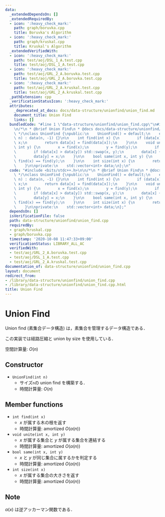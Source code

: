 ```yaml
---
data:
  _extendedDependsOn: []
  _extendedRequiredBy:
  - icon: ':heavy_check_mark:'
    path: graph/boruvka.cpp
    title: Boruvka's Algorithm
  - icon: ':heavy_check_mark:'
    path: graph/kruskal.cpp
    title: Kruskal's Algorithm
  _extendedVerifiedWith:
  - icon: ':heavy_check_mark:'
    path: test/aoj/DSL_1_A.test.cpp
    title: test/aoj/DSL_1_A.test.cpp
  - icon: ':heavy_check_mark:'
    path: test/aoj/GRL_2_A.boruvka.test.cpp
    title: test/aoj/GRL_2_A.boruvka.test.cpp
  - icon: ':heavy_check_mark:'
    path: test/aoj/GRL_2_A.kruskal.test.cpp
    title: test/aoj/GRL_2_A.kruskal.test.cpp
  _pathExtension: cpp
  _verificationStatusIcon: ':heavy_check_mark:'
  attributes:
    _deprecated_at_docs: docs/data-structure/unionfind/union_find.md
    document_title: Union Find
    links: []
  bundledCode: "#line 1 \"data-structure/unionfind/union_find.cpp\"\n#include <bits/stdc++.h>\n\
    \n/*\n * @brief Union Find\n * @docs docs/data-structure/unionfind/union_find.md\n\
    \ */\nclass UnionFind {\npublic:\n    UnionFind() = default;\n    explicit UnionFind(int\
    \ n) : data(n, -1) {}\n\n    int find(int x) {\n        if (data[x] < 0) return\
    \ x;\n        return data[x] = find(data[x]);\n    }\n\n    void unite(int x,\
    \ int y) {\n        x = find(x);\n        y = find(y);\n        if (x == y) return;\n\
    \        if (data[x] > data[y]) std::swap(x, y);\n        data[x] += data[y];\n\
    \        data[y] = x;\n    }\n\n    bool same(int x, int y) {\n        return\
    \ find(x) == find(y);\n    }\n\n    int size(int x) {\n        return -data[find(x)];\n\
    \    }\n\nprivate:\n    std::vector<int> data;\n};\n"
  code: "#include <bits/stdc++.h>\n\n/*\n * @brief Union Find\n * @docs docs/data-structure/unionfind/union_find.md\n\
    \ */\nclass UnionFind {\npublic:\n    UnionFind() = default;\n    explicit UnionFind(int\
    \ n) : data(n, -1) {}\n\n    int find(int x) {\n        if (data[x] < 0) return\
    \ x;\n        return data[x] = find(data[x]);\n    }\n\n    void unite(int x,\
    \ int y) {\n        x = find(x);\n        y = find(y);\n        if (x == y) return;\n\
    \        if (data[x] > data[y]) std::swap(x, y);\n        data[x] += data[y];\n\
    \        data[y] = x;\n    }\n\n    bool same(int x, int y) {\n        return\
    \ find(x) == find(y);\n    }\n\n    int size(int x) {\n        return -data[find(x)];\n\
    \    }\n\nprivate:\n    std::vector<int> data;\n};"
  dependsOn: []
  isVerificationFile: false
  path: data-structure/unionfind/union_find.cpp
  requiredBy:
  - graph/kruskal.cpp
  - graph/boruvka.cpp
  timestamp: '2020-10-08 11:47:33+09:00'
  verificationStatus: LIBRARY_ALL_AC
  verifiedWith:
  - test/aoj/GRL_2_A.boruvka.test.cpp
  - test/aoj/DSL_1_A.test.cpp
  - test/aoj/GRL_2_A.kruskal.test.cpp
documentation_of: data-structure/unionfind/union_find.cpp
layout: document
redirect_from:
- /library/data-structure/unionfind/union_find.cpp
- /library/data-structure/unionfind/union_find.cpp.html
title: Union Find
---
```

# Union Find

Union find (素集合データ構造) は，素集合を管理するデータ構造である．

この実装では経路圧縮と union by size を使用している．

空間計算量: $O(n)$

## Constructor

- `UnionFind(int n)`
    - サイズ`n`の union find を構築する．
    - 時間計算量: $O(n)$

## Member functions

- `int find(int x)`
    - $x$ が属する木の根を返す
    - 時間計算量: $\mathrm{amortized}\ O(\alpha(n))$
- `void unite(int x, int y)`
    - $x$ が属する集合と $y$ が属する集合を連結する
    - 時間計算量: $\mathrm{amortized}\ O(\alpha(n))$
- `bool same(int x, int y)`
    - $x$ と $y$ が同じ集合に属するかを判定する
    - 時間計算量: $\mathrm{amortized}\ O(\alpha(n))$
- `int size(int x)`
    - $x$ が属する集合の大きさを返す
    - 時間計算量: $\mathrm{amortized}\ O(\alpha(n))$

## Note

$\alpha(x)$ は逆アッカーマン関数である．